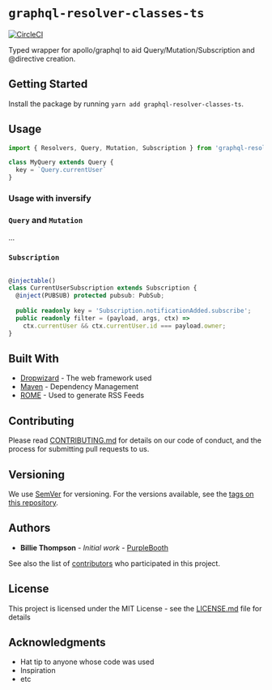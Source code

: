 # `graphql-resolver-classes-ts`

[![CircleCI](https://circleci.com/gh/ifroz/graphql-resolver-classes-ts.svg?style=svg)](https://circleci.com/gh/ifroz/graphql-resolver-classes-ts)

Typed wrapper for apollo/graphql to aid Query/Mutation/Subscription and @directive creation.

## Getting Started

Install the package by running `yarn add graphql-resolver-classes-ts`.

## Usage

```typescript
import { Resolvers, Query, Mutation, Subscription } from 'graphql-resolver-classes-ts';

class MyQuery extends Query {
  key = `Query.currentUser`
}
```

### Usage with inversify


### `Query` and `Mutation`

...

### `Subscription`

```typescript

@injectable()
class CurrentUserSubscription extends Subscription {
  @inject(PUBSUB) protected pubsub: PubSub;
  
  public readonly key = 'Subscription.notificationAdded.subscribe';
  public readonly filter = (payload, args, ctx) =>
    ctx.currentUser && ctx.currentUser.id === payload.owner;
}

```

## Built With

* [Dropwizard](http://www.dropwizard.io/1.0.2/docs/) - The web framework used
* [Maven](https://maven.apache.org/) - Dependency Management
* [ROME](https://rometools.github.io/rome/) - Used to generate RSS Feeds

## Contributing

Please read [CONTRIBUTING.md](https://gist.github.com/PurpleBooth/b24679402957c63ec426) for details on our code of conduct, and the process for submitting pull requests to us.

## Versioning

We use [SemVer](http://semver.org/) for versioning. For the versions available, see the [tags on this repository](https://github.com/your/project/tags). 

## Authors

* **Billie Thompson** - *Initial work* - [PurpleBooth](https://github.com/PurpleBooth)

See also the list of [contributors](https://github.com/your/project/contributors) who participated in this project.

## License

This project is licensed under the MIT License - see the [LICENSE.md](LICENSE.md) file for details

## Acknowledgments

* Hat tip to anyone whose code was used
* Inspiration
* etc
